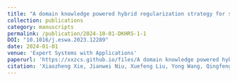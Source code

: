 ```yaml
---
title: "A domain knowledge powered hybrid regularization strategy for semi-supervised breast cancer diagnosis"
collection: publications
category: manuscripts
permalink: /publication/2024-10-01-DKHRS-1-1
DOI: "10.1016/j.eswa.2023.12289"
date: 2024-01-01
venue: 'Expert Systems with Applications'
paperurl: 'https://xxzcs.github.io/files/A domain knowledge powered hybrid regularization strategy for semi-supervised breast cancer diagnosis.pdf'
citation: 'Xiaozheng Xie, Jianwei Niu, Xuefeng Liu, Yong Wang, Qingfeng Li and Shaojie Tang. (2024). &quot;A domain knowledge powered hybrid regularization strategy for semi-supervised breast cancer diagnosis.&quot; <i>Expert Systems with Applications</i>. 122897(243).'
---
```

